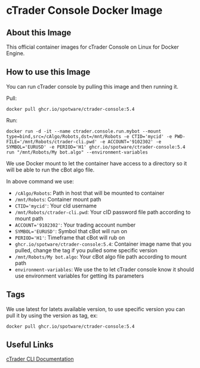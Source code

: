 # cTrader Console Docker Image

## About this Image

This official container images for cTrader Console on Linux for Docker Engine.

## How to use this Image

You can run cTrader console by pulling this image and then running it.

Pull:

```
docker pull ghcr.io/spotware/ctrader-console:5.4
```

Run:

```
docker run -d -it --name ctrader.console.run.mybot --mount type=bind,src=/cAlgo/Robots,dst=/mnt/Robots -e CTID='mycid' -e PWD-FILE='/mnt/Robots/ctrader-cli.pwd' -e ACCOUNT='9102302' -e SYMBOL='EURUSD' -e PERIOD='H1' ghcr.io/spotware/ctrader-console:5.4 run "/mnt/Robots/My bot.algo" --environment-variables
```

We use Docker mount to let the container have access to a directory so it will be able to run the cBot algo file.

In above command we use:

* `/cAlgo/Robots`: Path in host that will be mounted to container
* `/mnt/Robots`: Container mount path
* `CTID='mycid'`: Your cId username
* `/mnt/Robots/ctrader-cli.pwd`: Your cID password file path according to mount path
* `ACCOUNT='9102302'`: Your trading account number
* `SYMBOL='EURUSD'`: Symbol that cBot will run on
* `PERIOD='H1'`: Timeframe that cBot will rub on
* `ghcr.io/spotware/ctrader-console:5.4`: Container image name that you pulled, change the tag if you pulled some specific version
* `/mnt/Robots/My bot.algo`: Your cBot algo file path according to mount path
* `environment-variables`: We use the to let cTrader console know it should use environment variables for getting its parameters

## Tags

We use latest for latets available version, to use specific version you can pull it by using the version as tag, ex:

```
docker pull ghcr.io/spotware/ctrader-console:5.4
```

## Useful Links

[cTrader CLI Documentation](https://help.ctrader.com/ctrader-algo/ctrader-cli/)
